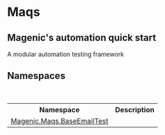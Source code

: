 # Maqs

<h2>Magenic's automation quick start</h2><p>A modular automation testing framework</p>


## Namespaces
&nbsp;<table><tr><th>Namespace</th><th>Description</th></tr><tr><td><a href="#/MAQS_5/Email_AUTOGENERATED/Magenic-Maqs-BaseEmailTest_Namespace">Magenic.Maqs.BaseEmailTest</a></td><td></td></tr></table>&nbsp;